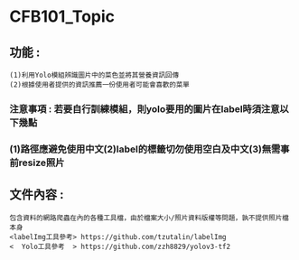 # CFB101_Topic

## 功能 : 
    (1)利用Yolo模組辨識圖片中的菜色並將其營養資訊回傳
    (2)根據使用者提供的資訊推薦一份使用者可能會喜歡的菜單
    
### 注意事項 : 若要自行訓練模組，則yolo要用的圖片在label時須注意以下幾點
### (1)路徑應避免使用中文(2)label的標籤切勿使用空白及中文(3)無需事前resize照片
  
## 文件內容 : 
    包含資料的網路爬蟲在內的各種工具檔，由於檔案大小/照片資料版權等問題，孰不提供照片檔本身
    <labelImg工具參考> https://github.com/tzutalin/labelImg
    <  Yolo工具參考  > https://github.com/zzh8829/yolov3-tf2
